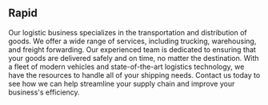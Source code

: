 ## Rapid

Our logistic business specializes in the transportation and distribution of goods. We offer a wide range of services, including trucking, warehousing, and freight forwarding. Our experienced team is dedicated to ensuring that your goods are delivered safely and on time, no matter the destination. With a fleet of modern vehicles and state-of-the-art logistics technology, we have the resources to handle all of your shipping needs. Contact us today to see how we can help streamline your supply chain and improve your business's efficiency.
